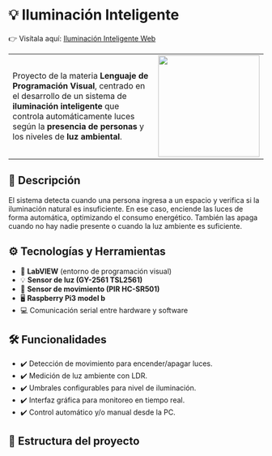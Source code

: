 # 💡 Iluminación Inteligente

 👉 Visítala aquí: [Iluminación Inteligente Web](https://luchoaguero44.github.io/Iluminacion_Inteligente/index.html#inicio)
 
<table>
  <tr>
    <td>

Proyecto de la materia **Lenguaje de Programación Visual**, centrado en el desarrollo de un sistema de **iluminación inteligente** que controla automáticamente luces según la **presencia de personas** y los niveles de **luz ambiental**.

</td>
    <td>
      <img src="https://cdn.pixabay.com/animation/2022/07/31/05/34/05-34-05-841_512.gif" width="200px"/>
    </td>
  </tr>
</table>

## 🧠 Descripción

El sistema detecta cuando una persona ingresa a un espacio y verifica si la iluminación natural es insuficiente. En ese caso, enciende las luces de forma automática, optimizando el consumo energético. También las apaga cuando no hay nadie presente o cuando la luz ambiente es suficiente.

## ⚙️ Tecnologías y Herramientas

- 🔧 **LabVIEW** (entorno de programación visual)
- 💡 **Sensor de luz (GY-2561 TSL2561)**
- 👣 **Sensor de movimiento (PIR HC-SR501)**
- 🖥️ **Raspberry Pi3 model b** 
- 💻 Comunicación serial entre hardware y software

## 🛠️ Funcionalidades

- ✔️ Detección de movimiento para encender/apagar luces.
- ✔️ Medición de luz ambiente con LDR.
- ✔️ Umbrales configurables para nivel de iluminación.
- ✔️ Interfaz gráfica para monitoreo en tiempo real.
- ✔️ Control automático y/o manual desde la PC.

## 🧩 Estructura del proyecto
